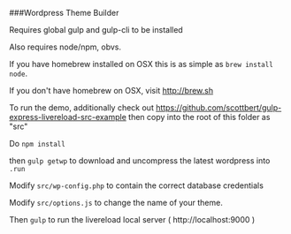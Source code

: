 ###Wordpress Theme Builder

Requires global gulp and gulp-cli to be installed

Also requires node/npm, obvs.

If you have homebrew installed on OSX this is as simple as `brew install node`.

If you don't have homebrew on OSX, visit http://brew.sh

To run the demo, additionally check out https://github.com/scottbert/gulp-express-livereload-src-example then copy into the root of this folder as "src"

Do ```npm install```

then ```gulp getwp``` to download and uncompress the latest wordpress into `.run`

Modify ```src/wp-config.php``` to contain the correct database credentials

Modify ```src/options.js``` to change the name of your theme.

Then ```gulp``` to run the livereload local server ( http://localhost:9000 )
